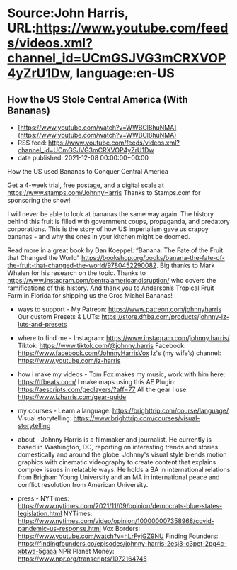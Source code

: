 # Source:John Harris, URL:https://www.youtube.com/feeds/videos.xml?channel_id=UCmGSJVG3mCRXVOP4yZrU1Dw, language:en-US

## How the US Stole Central America (With Bananas)
 - [https://www.youtube.com/watch?v=WWBCl8huNMA](https://www.youtube.com/watch?v=WWBCl8huNMA)
 - RSS feed: https://www.youtube.com/feeds/videos.xml?channel_id=UCmGSJVG3mCRXVOP4yZrU1Dw
 - date published: 2021-12-08 00:00:00+00:00

How the US used Bananas to Conquer Central America

Get a 4-week trial, free postage, and a digital scale at
https://www.stamps.com/JohnnyHarris Thanks to Stamps.com for sponsoring the show!

I will never be able to look at bananas the same way again. The history behind this fruit is filled with government coups, propaganda, and predatory corporations.
This is the story of how US imperialism gave us crappy bananas - and why the ones in your kitchen might be doomed.

Read more in a great book by Dan Koeppel: “Banana: The Fate of the Fruit that Changed the World" https://bookshop.org/books/banana-the-fate-of-the-fruit-that-changed-the-world/9780452290082.
Big thanks to Mark Whalen for his research on the topic.
Thanks to https://www.instagram.com/centralamericandisruption/ who covers the ramifications of this history.
And thank you to Anderson’s Tropical Fruit Farm in Florida for shipping us the Gros Michel Bananas!

- ways to support - 
My Patreon: https://www.patreon.com/johnnyharris
Our custom Presets & LUTs: https://store.dftba.com/products/johnny-iz-luts-and-presets

- where to find me -
Instagram: https://www.instagram.com/johnny.harris/
Tiktok: https://www.tiktok.com/@johnny.harris
Facebook: https://www.facebook.com/JohnnyHarrisVox
Iz's (my wife’s) channel: https://www.youtube.com/iz-harris

- how i make my videos -
Tom Fox makes my music, work with him here: https://tfbeats.com/
I make maps using this AE Plugin: https://aescripts.com/geolayers/?aff=77
All the gear I use: https://www.izharris.com/gear-guide
 
- my courses - 
Learn a language: https://brighttrip.com/course/language/
Visual storytelling: https://www.brighttrip.com/courses/visual-storytelling

- about -
Johnny Harris is a filmmaker and journalist. He currently is based in Washington, DC, reporting on interesting trends and stories domestically and around the globe. Johnny's visual style blends motion graphics with cinematic videography to create content that explains complex issues in relatable ways. He holds a BA in international relations from Brigham Young University and an MA in international peace and conflict resolution from American University.

- press - 
NYTimes: https://www.nytimes.com/2021/11/09/opinion/democrats-blue-states-legislation.html
NYTimes: https://www.nytimes.com/video/opinion/100000007358968/covid-pandemic-us-response.html
Vox Borders: https://www.youtube.com/watch?v=hLrFyjGZ9NU
Finding Founders: https://findingfounders.co/episodes/johnny-harris-2esj3-c3pet-2pg4c-xbtwa-5gaaa
NPR Planet Money: https://www.npr.org/transcripts/1072164745

